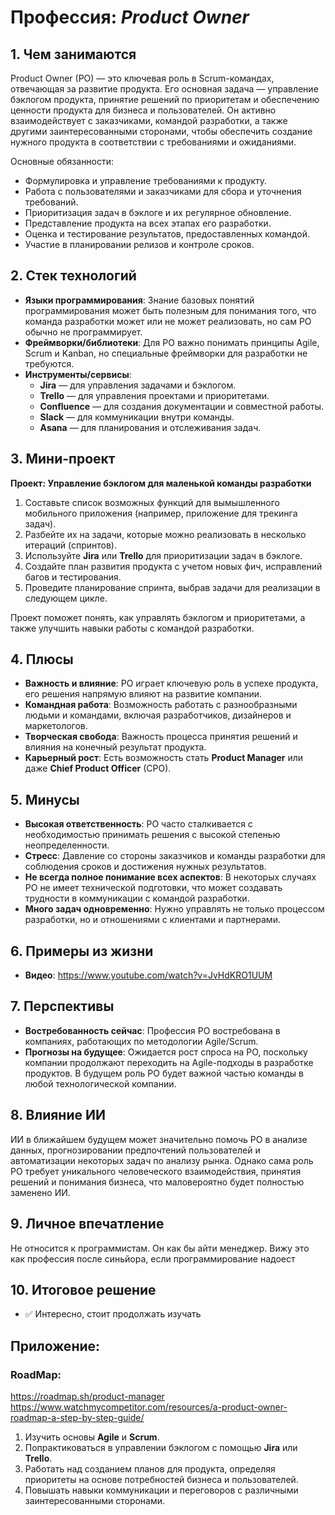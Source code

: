 # Профессия: *Product Owner*

## 1. Чем занимаются
Product Owner (PO) — это ключевая роль в Scrum-командах, отвечающая за развитие продукта. Его основная задача — управление бэклогом продукта, принятие решений по приоритетам и обеспечению ценности продукта для бизнеса и пользователей. Он активно взаимодействует с заказчиками, командой разработки, а также другими заинтересованными сторонами, чтобы обеспечить создание нужного продукта в соответствии с требованиями и ожиданиями.

Основные обязанности:
- Формулировка и управление требованиями к продукту.
- Работа с пользователями и заказчиками для сбора и уточнения требований.
- Приоритизация задач в бэклоге и их регулярное обновление.
- Представление продукта на всех этапах его разработки.
- Оценка и тестирование результатов, предоставленных командой.
- Участие в планировании релизов и контроле сроков.

## 2. Стек технологий
* **Языки программирования**: Знание базовых понятий программирования может быть полезным для понимания того, что команда разработки может или не может реализовать, но сам PO обычно не программирует.
* **Фреймворки/библиотеки**: Для PO важно понимать принципы Agile, Scrum и Kanban, но специальные фреймворки для разработки не требуются.
* **Инструменты/сервисы**:
  - **Jira** — для управления задачами и бэклогом.
  - **Trello** — для управления проектами и приоритетами.
  - **Confluence** — для создания документации и совместной работы.
  - **Slack** — для коммуникации внутри команды.
  - **Asana** — для планирования и отслеживания задач.

## 3. Мини-проект
**Проект: Управление бэклогом для маленькой команды разработки**
1. Составьте список возможных функций для вымышленного мобильного приложения (например, приложение для трекинга задач).
2. Разбейте их на задачи, которые можно реализовать в несколько итераций (спринтов).
3. Используйте **Jira** или **Trello** для приоритизации задач в бэклоге.
4. Создайте план развития продукта с учетом новых фич, исправлений багов и тестирования.
5. Проведите планирование спринта, выбрав задачи для реализации в следующем цикле.

Проект поможет понять, как управлять бэклогом и приоритетами, а также улучшить навыки работы с командой разработки.

## 4. Плюсы
- **Важность и влияние**: PO играет ключевую роль в успехе продукта, его решения напрямую влияют на развитие компании.
- **Командная работа**: Возможность работать с разнообразными людьми и командами, включая разработчиков, дизайнеров и маркетологов.
- **Творческая свобода**: Важность процесса принятия решений и влияния на конечный результат продукта.
- **Карьерный рост**: Есть возможность стать **Product Manager** или даже **Chief Product Officer** (CPO).

## 5. Минусы
- **Высокая ответственность**: PO часто сталкивается с необходимостью принимать решения с высокой степенью неопределенности.
- **Стресс**: Давление со стороны заказчиков и команды разработки для соблюдения сроков и достижения нужных результатов.
- **Не всегда полное понимание всех аспектов**: В некоторых случаях PO не имеет технической подготовки, что может создавать трудности в коммуникации с командой разработки.
- **Много задач одновременно**: Нужно управлять не только процессом разработки, но и отношениями с клиентами и партнерами.

## 6. Примеры из жизни
* **Видео**: https://www.youtube.com/watch?v=JvHdKRO1UUM

## 7. Перспективы
- **Востребованность сейчас**: Профессия PO востребована в компаниях, работающих по методологии Agile/Scrum.
- **Прогнозы на будущее**: Ожидается рост спроса на PO, поскольку компании продолжают переходить на Agile-подходы в разработке продуктов. В будущем роль PO будет важной частью команды в любой технологической компании.

## 8. Влияние ИИ
ИИ в ближайшем будущем может значительно помочь PO в анализе данных, прогнозировании предпочтений пользователей и автоматизации некоторых задач по анализу рынка. Однако сама роль PO требует уникального человеческого взаимодействия, принятия решений и понимания бизнеса, что маловероятно будет полностью заменено ИИ.

## 9. Личное впечатление
Не относится к программистам. Он как бы айти менеджер. Вижу это как профессия после синьйора, если программирование надоест 

## 10. Итоговое решение
* ✅ Интересно, стоит продолжать изучать


## Приложение:
### RoadMap:

https://roadmap.sh/product-manager
https://www.watchmycompetitor.com/resources/a-product-owner-roadmap-a-step-by-step-guide/

1. Изучить основы **Agile** и **Scrum**.
2. Попрактиковаться в управлении бэклогом с помощью **Jira** или **Trello**.
3. Работать над созданием планов для продукта, определяя приоритеты на основе потребностей бизнеса и пользователей.
4. Повышать навыки коммуникации и переговоров с различными заинтересованными сторонами.